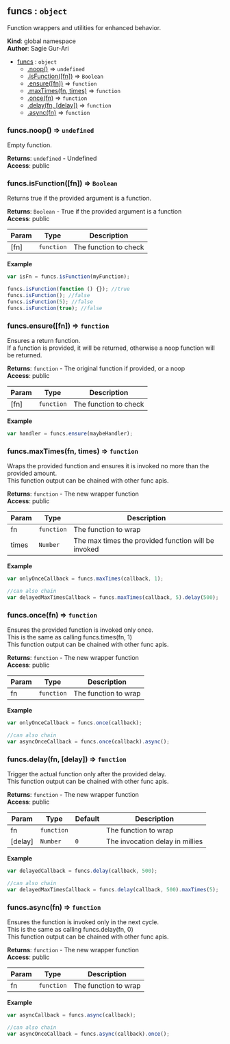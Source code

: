 <a name="funcs"></a>

## funcs : <code>object</code>
Function wrappers and utilities for enhanced behavior.

**Kind**: global namespace  
**Author**: Sagie Gur-Ari  

* [funcs](#funcs) : <code>object</code>
    * [.noop()](#funcs.noop) ⇒ <code>undefined</code>
    * [.isFunction([fn])](#funcs.isFunction) ⇒ <code>Boolean</code>
    * [.ensure([fn])](#funcs.ensure) ⇒ <code>function</code>
    * [.maxTimes(fn, times)](#funcs.maxTimes) ⇒ <code>function</code>
    * [.once(fn)](#funcs.once) ⇒ <code>function</code>
    * [.delay(fn, [delay])](#funcs.delay) ⇒ <code>function</code>
    * [.async(fn)](#funcs.async) ⇒ <code>function</code>

<a name="funcs.noop"></a>

### funcs.noop() ⇒ <code>undefined</code>
Empty function.

**Returns**: <code>undefined</code> - Undefined  
**Access**: public  
<a name="funcs.isFunction"></a>

### funcs.isFunction([fn]) ⇒ <code>Boolean</code>
Returns true if the provided argument is a function.

**Returns**: <code>Boolean</code> - True if the provided argument is a function  
**Access**: public  

| Param | Type | Description |
| --- | --- | --- |
| [fn] | <code>function</code> | The function to check |

**Example**  
````js
var isFn = funcs.isFunction(myFunction);

funcs.isFunction(function () {}); //true
funcs.isFunction(); //false
funcs.isFunction(5); //false
funcs.isFunction(true); //false
````
<a name="funcs.ensure"></a>

### funcs.ensure([fn]) ⇒ <code>function</code>
Ensures a return function.<br>
If a function is provided, it will be returned, otherwise a noop function will be returned.

**Returns**: <code>function</code> - The original function if provided, or a noop  
**Access**: public  

| Param | Type | Description |
| --- | --- | --- |
| [fn] | <code>function</code> | The function to check |

**Example**  
````js
var handler = funcs.ensure(maybeHandler);
````
<a name="funcs.maxTimes"></a>

### funcs.maxTimes(fn, times) ⇒ <code>function</code>
Wraps the provided function and ensures it is invoked no more than the provided amount.<br>
This function output can be chained with other func apis.

**Returns**: <code>function</code> - The new wrapper function  
**Access**: public  

| Param | Type | Description |
| --- | --- | --- |
| fn | <code>function</code> | The function to wrap |
| times | <code>Number</code> | The max times the provided function will be invoked |

**Example**  
````js
var onlyOnceCallback = funcs.maxTimes(callback, 1);

//can also chain
var delayedMaxTimesCallback = funcs.maxTimes(callback, 5).delay(500);
````
<a name="funcs.once"></a>

### funcs.once(fn) ⇒ <code>function</code>
Ensures the provided function is invoked only once.<br>
This is the same as calling funcs.times(fn, 1)<br>
This function output can be chained with other func apis.

**Returns**: <code>function</code> - The new wrapper function  
**Access**: public  

| Param | Type | Description |
| --- | --- | --- |
| fn | <code>function</code> | The function to wrap |

**Example**  
````js
var onlyOnceCallback = funcs.once(callback);

//can also chain
var asyncOnceCallback = funcs.once(callback).async();
````
<a name="funcs.delay"></a>

### funcs.delay(fn, [delay]) ⇒ <code>function</code>
Trigger the actual function only after the provided delay.<br>
This function output can be chained with other func apis.

**Returns**: <code>function</code> - The new wrapper function  
**Access**: public  

| Param | Type | Default | Description |
| --- | --- | --- | --- |
| fn | <code>function</code> |  | The function to wrap |
| [delay] | <code>Number</code> | <code>0</code> | The invocation delay in millies |

**Example**  
````js
var delayedCallback = funcs.delay(callback, 500);

//can also chain
var delayedMaxTimesCallback = funcs.delay(callback, 500).maxTimes(5);
````
<a name="funcs.async"></a>

### funcs.async(fn) ⇒ <code>function</code>
Ensures the function is invoked only in the next cycle.<br>
This is the same as calling funcs.delay(fn, 0)<br>
This function output can be chained with other func apis.

**Returns**: <code>function</code> - The new wrapper function  
**Access**: public  

| Param | Type | Description |
| --- | --- | --- |
| fn | <code>function</code> | The function to wrap |

**Example**  
````js
var asyncCallback = funcs.async(callback);

//can also chain
var asyncOnceCallback = funcs.async(callback).once();
````
